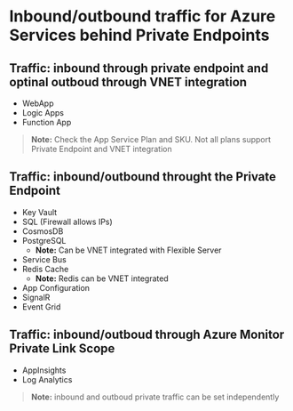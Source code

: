 # Inbound/outbound traffic for Azure Services behind Private Endpoints

## Traffic: inbound through private endpoint and optinal outboud through VNET integration

- WebApp
- Logic Apps
- Function App

> **Note:** Check the App Service Plan and SKU. Not all plans support Private Endpoint and VNET integration

## Traffic: inbound/outbound throught the Private Endpoint

- Key Vault
- SQL (Firewall allows IPs)
- CosmosDB
- PostgreSQL
  - **Note:** Can be VNET integrated with Flexible Server
- Service Bus
- Redis Cache 
  - **Note:** Redis can be VNET integrated
- App Configuration
- SignalR
- Event Grid

## Traffic: inbound/outboud through Azure Monitor Private Link Scope

- AppInsights
- Log Analytics

> **Note:** inbound and outboud private traffic can be set independently
